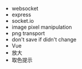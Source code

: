 * websocket
* express
* socket.io
* image pixel manipulation
* png transport
* don't save if didn't change
* Vue
* 放大
* 取色提示